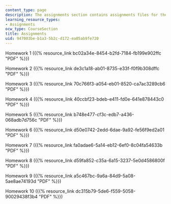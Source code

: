 ```yaml
---
content_type: page
description: The assignments section contains assignments files for the course.
learning_resource_types:
- Assignments
ocw_type: CourseSection
title: Assignments
uid: 947003be-b1a3-5b2c-d172-ea05ab9fe720
---
```


Homework 1 ({{% resource_link bc02a34e-8454-b2fd-7184-fb199e902ffc "PDF" %}})

Homework 2 ({{% resource_link de3c1a18-ab01-8735-e33f-f0f9b308dffc "PDF" %}})

Homework 3 ({{% resource_link 70c766f3-a054-eb01-8520-ca7ac3289cb6 "PDF" %}})

Homework 4 ({{% resource_link 40ccbf23-bdeb-e411-fd0e-641e878443c0 "PDF" %}})

Homework 5 ({{% resource_link b748e477-cf3c-edb7-a436-068adb7d756c "PDF" %}})

Homework 6 ({{% resource_link d50e0742-2edd-6dae-9a92-fe56f9ed2a01 "PDF" %}})

Homework 7 ({{% resource_link fa0adae6-5a14-eb12-6ef0-8c04fa54633b "PDF" %}})

Homework 8 ({{% resource_link d59fa852-c35a-6a15-3237-5e0d4586800f "PDF" %}})

Homework 9 ({{% resource_link a5c467bc-9a6a-84d9-5a08-5ae8ae74193d "PDF" %}})

Homework 10 ({{% resource_link dc315b79-5de6-f559-5058-90029438f3b4 "PDF" %}})